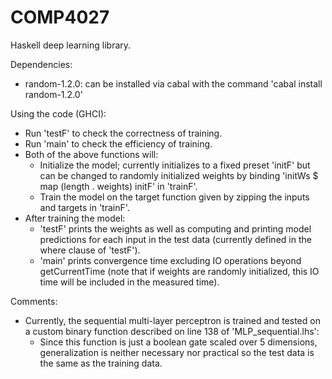 # COMP4027
 Haskell deep learning library.

Dependencies:
  - random-1.2.0: can be installed via cabal with the command 'cabal install random-1.2.0'

Using the code (GHCI):
  - Run 'testF' to check the correctness of training.
  - Run 'main' to check the efficiency of training.
  - Both of the above functions will:
    - Initialize the model; currently initializes to a fixed preset 'initF' but can be changed to randomly initialized weights by binding 'initWs $ map (length . weights) initF' in 'trainF'.
    - Train the model on the target function given by zipping the inputs and targets in 'trainF'.
  - After training the model: 
    - 'testF' prints the weights as well as computing and printing model predictions for each input in the test data (currently defined in the where clause of 'testF').
    - 'main' prints convergence time excluding IO operations beyond getCurrentTime (note that if weights are randomly initialized, this IO time will be included in the measured time).

Comments:
  - Currently, the sequential multi-layer perceptron is trained and tested on a custom binary function described on line 138 of 'MLP_sequential.lhs':
    - Since this function is just a boolean gate scaled over 5 dimensions, generalization is neither necessary nor practical so the test data is the same as the training data.